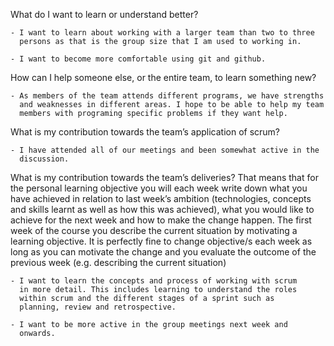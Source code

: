 What do I want to learn or understand better?

    - I want to learn about working with a larger team than two to three
      persons as that is the group size that I am used to working in.

    - I want to become more comfortable using git and github.

How can I help someone else, or the entire team, to learn something new?
    
    - As members of the team attends different programs, we have strengths
      and weaknesses in different areas. I hope to be able to help my team
      members with programing specific problems if they want help.

What is my contribution towards the team’s application of scrum?

    - I have attended all of our meetings and been somewhat active in the 
      discussion.     

What is my contribution towards the team’s deliveries? That means
that for the personal learning objective you will each week write
down what you have achieved in relation to last week’s ambition
(technologies, concepts and skills learnt as well as how this was
achieved), what you would like to achieve for the next week and how
to make the change happen. The first week of the course you describe
the current situation by motivating a learning objective. It is
perfectly fine to change objective/s each week as long as you can
motivate the change and you evaluate the outcome of the previous
week (e.g. describing the current situation)

    - I want to learn the concepts and process of working with scrum
      in more detail. This includes learning to understand the roles
      within scrum and the different stages of a sprint such as
      planning, review and retrospective.

    - I want to be more active in the group meetings next week and
      onwards.